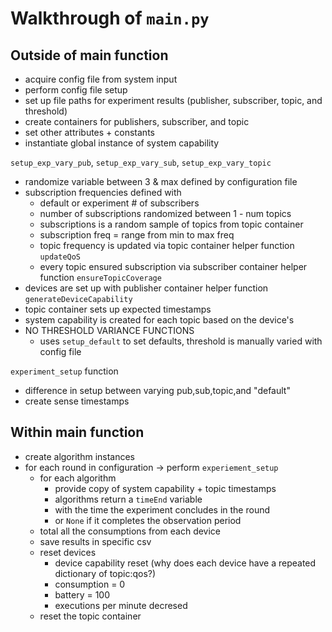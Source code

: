 # Walkthrough of `main.py`

## Outside of main function

- acquire config file from system input
- perform config file setup
- set up file paths for experiment results (publisher, subscriber, topic, and threshold)
- create containers for publishers, subscriber, and topic
- set other attributes + constants
- instantiate global instance of system capability

`setup_exp_vary_pub`, `setup_exp_vary_sub`, `setup_exp_vary_topic`
- randomize variable between 3 & max defined by configuration file
- subscription frequencies defined with 
  - default or experiment # of subscribers
  - number of subscriptions randomized between 1 - num topics
  - subscriptions is a random sample of topics from topic container
  - subscription freq = range from min to max freq
  - topic frequency is updated via topic container helper function `updateQoS`
  - every topic ensured subscription via subscriber container helper function `ensureTopicCoverage`
- devices are set up with publisher container helper function `generateDeviceCapability`
- topic container sets up expected timestamps
- system capability is created for each topic based on the device's 
- NO THRESHOLD VARIANCE FUNCTIONS
  - uses `setup_default` to set defaults, threshold is manually varied with config file

`experiment_setup` function
- difference in setup between varying pub,sub,topic,and "default"
- create sense timestamps 

## Within main function

- create algorithm instances
- for each round in configuration -> perform `experiement_setup`
  - for each algorithm 
    - provide copy of system capability + topic timestamps
    - algorithms return a `timeEnd` variable 
    - with the time the experiment concludes in the round 
    - or `None` if it completes the observation period
  - total all the consumptions from each device
  - save results in specific csv
  - reset devices
    - device capability reset (why does each device have a repeated dictionary of topic:qos?)
    - consumption = 0
    - battery = 100
    - executions per minute decresed
  - reset the topic container
